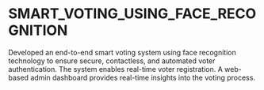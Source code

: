 # SMART_VOTING_USING_FACE_RECOGNITION
Developed an end-to-end smart voting system using face recognition technology to ensure secure, contactless, and automated voter authentication. The system enables real-time voter registration. A web-based admin dashboard provides real-time insights into the voting process.
